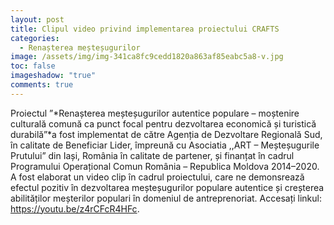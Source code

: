 ```yaml
---
layout: post
title: Clipul video privind implementarea proiectului CRAFTS
categories:
  - Renașterea meșteșugurilor
image: /assets/img/img-341ca8fc9cedd1820a863af85eabc5a8-v.jpg
toc: false
imageshadow: "true"
comments: true
---
```

Proiectul ”*Renașterea meșteșugurilor autentice populare – moștenire culturală comună ca punct focal pentru dezvoltarea economică și turistică durabilă”*a fost implementat de către Agenția de Dezvoltare Regională Sud, în calitate de Beneficiar Lider, împreună cu Asociatia ,,ART – Meșteșugurile Prutului” din Iași, România în calitate de partener, și finanțat în cadrul Programului Operațional Comun România – Republica Moldova 2014–2020. A fost elaborat un video clip în cadrul proiectului, care ne demonsrează efectul pozitiv în dezvoltarea meșteșugurilor populare autentice și creșterea abilităților meșterilor populari în domeniul de antreprenoriat. Accesați linkul:   <https://youtu.be/z4rCFcR4HFc>.